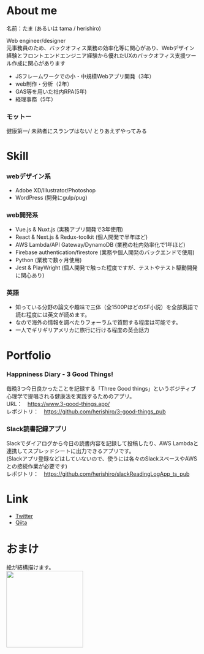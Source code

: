 # About me

名前：たま (あるいは tama / herishiro)

Web engineer/designer<br/>
元事務員のため、バックオフィス業務の効率化等に関心があり、Webデザイン経験とフロントエンドエンジニア経験から優れたUXのバックオフィス支援ツール作成に関心があります<br/>

- JSフレームワークでの小・中規模Webアプリ開発（3年）
- web制作・分析（2年）
- GAS等を用いた社内RPA(5年)
- 経理事務（5年）

### モットー
健康第一/ 未熟者にスランプはない/ とりあえずやってみる

# Skill

### webデザイン系
- Adobe XD/Illustrator/Photoshop
- WordPress (開発にgulp/pug)

### web開発系
- Vue.js & Nuxt.js (実務アプリ開発で3年使用)
- React & Next.js & Redux-toolkit (個人開発で半年ほど)
- AWS Lambda/API Gateway/DynamoDB (業務の社内効率化で1年ほど)
- Firebase authentication/firestore (業務や個人開発のバックエンドで使用)
- Python (業務で数ヶ月使用)
- Jest & PlayWright (個人開発で触った程度ですが、テストやテスト駆動開発に関心あり)

### 英語
- 知っている分野の論文や趣味で三体（全1500PほどのSF小説）を全部英語で読む程度には英文が読めます。
- なので海外の情報を調べたりフォーラムで質問する程度は可能です。
- 一人でギリギリアメリカに旅行に行ける程度の英会話力

# Portfolio

### Happniness Diary - 3 Good Things!
毎晩3つ今日良かったことを記録する「Three Good things」というポジティブ心理学で提唱される健康法を実践するためのアプリ。<br/>
URL：　https://www.3-good-things.app/<br/>
レポジトリ：　https://github.com/herishiro/3-good-things_pub

### Slack読書記録アプリ
Slackでダイアログから今日の読書内容を記録して投稿したり、AWS Lambdaと連携してスプレッドシートに出力できるアプリです。<br/>
(Slackアプリ登録などはしていないので、使うには各々のSlackスペースやAWSとの接続作業が必要です)<br/>
レポジトリ：　https://github.com/herishiro/slackReadingLogApp_ts_pub

# Link

- [Twitter](https://twitter.com/herishiro)
- [Qiita](https://qiita.com/herishiro)


# おまけ

絵が結構描けます。<br/>
<img src='https://github.com/herishiro/3-good-things_prod/assets/39423638/7b6041e0-b22f-4b2a-980e-41c3d15b389e' width='200'>

